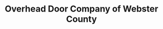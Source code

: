 ---
title: "Overhead Door Company of Webster County"
url: /fort-dodge/overhead-door-company-of-webster-county/
shop: doors
---